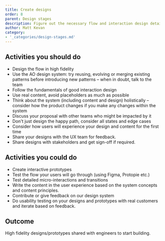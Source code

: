 ```yaml
---
title: Create designs
order: 8
parent: Design stages
description: Figure out the necessary flow and interaction design details to enable engineers to start building the scoped solution.
author: Matt Kevan
category:
- '_categories/design-stages.md'	
---
```



## Activities you should do

* Design the flow in high fidelity
* Use the AO design system: try reusing, evolving or merging existing patterns before introducing new patterns – when in doubt, talk to the team
* Follow the fundamentals of good interaction design
* Use real content, avoid placeholders as much as possible
* Think about the system (including content and design) holistically – consider how the product changes if you make any changes within the system
* Discuss your proposal with other teams who might be impacted by it
* Don't just design the happy path, consider all states and edge cases
* Consider how users will experience your design and content for the first time
* Share your designs with the UX team for feedback.
* Share designs with stakeholders and get sign-off if required.

## Activities you could do

* Create interactive prototypes
* Test the flow your users will go through (using Figma, Protopie etc.)
* Test detailed micro-interactions and transitions
* Write the content in the user experience based on the system concepts and content principles.
* Contribute or give feedback on our design system
* Do usability testing on your designs and prototypes with real customers and iterate based on feedback.



## Outcome

High fidelity designs/prototypes shared with engineers to start building.
